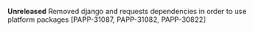**Unreleased**
Removed django and requests dependencies in order to use platform packages [PAPP-31087, PAPP-31082, PAPP-30822]
